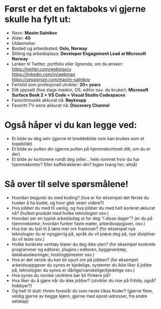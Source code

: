 # Først er det en faktaboks vi gjerne skulle ha fylt ut:

* Navn: **Maxim Salnikov**
* Alder: **40**
* Utdannelse:
* Bosted og arbeidssted: **Oslo, Norway**
* Stilling og arbeidsplass: **Developer Engagement Lead at Microsoft Norway**
* Lenker til Twitter, portfolio eller lignende, om du ønsker:  
https://twitter.com/webmaxru  
https://linkedin.com/in/webmax  
https://sessionize.com/maxim-salnikov  
* Fartstid som profesjonell utvikler: **20+ years**
* Ditt oppsett (hva slags maskin, OS, editor osv. du bruker): **Microsoft Surface Book 2 + VS Code + Visual Studio Codespaces**
* Favorittmusikk akkurat nå: **Røyksopp**
* Favoritt-TV-serie akkurat nå: **Discovery Channel**

# Også håper vi du kan legge ved:

* Et bilde av deg selv (gjerne et breddebilde som kan brukes som et toppbilde)
* Et bilde av pulten din (gjerne pulten på hjemmekontoret ditt, om du er der)
* Et bilde av kontorene rundt deg (eller… hele rommet hvor du har hjemmekontor? Eller kaffetrakteren din? Ingen tvang her, altså)

# Så over til selve spørsmålene!

* Hvordan begynte du med koding? (hva er for eksempel det første du husker å ha kodet, og hvor gikk veien videre?)
* Hva jobber du med til vanlig, og hva jobber du med helt konkret akkurat nå? (hvilket produkt med hvilke teknologier osv.)
* Hvordan ser en typisk arbeidsdag ut for deg “i disse dager”? (er du på hjemmekontor, hvordan funker faste møter, arbeidsoppgaver, osv.)
* Hva har du lyst til å lære mer om framover? (for eksempel nye teknologier du er nysgjerrig på, språk du vil prøve deg på, nye disipliner du vil teste osv.)
* Hvilke konkrete verktøy klarer du deg ikke uten? (for eksempel konkrete programmer og editorer, plugins i editoren, byggeverktøy, databaseløsninger, hostingtjenester osv.)
* Hva er det verste du kan bli spurt om på jobben? (for eksempel arbeidsoppgaver du synes er kjedelige, systemer du ikke liker å jobbe på, teknologier du synes er dårlige/vanskelige/kjedelige osv.)
* Hva synes du norske utviklere bør bli flinkere på?
* Hva liker du å gjøre når du ikke jobber? (utvikler du noe på fritida, også? hobbyer?)
* Og helt til slutt: Hvem foreslår du som neste Ukas Koder? (gjerne flere, veldig gjerne av begge kjønn, gjerne med epost-adresser, fra andre selskap)
